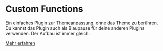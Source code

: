 # Custom Functions

Ein einfaches Plugin zur Themeanpassung, ohne das Theme zu berühren. Du kannst das Plugin auch als Blaupause für deine anderen Plugins verwenden. Der Aufbau ist immer gleich.

[Mehr erfahren](https://wp.me/p7CVXv-4M)
